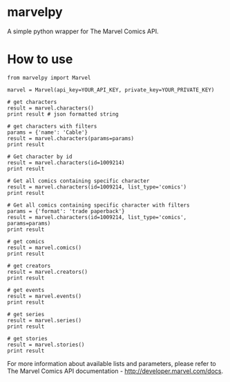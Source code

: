 # marvelpy

A simple python wrapper for The Marvel Comics API.

# How to use

```
from marvelpy import Marvel

marvel = Marvel(api_key=YOUR_API_KEY, private_key=YOUR_PRIVATE_KEY)

# get characters
result = marvel.characters()
print result # json formatted string

# get characters with filters
params = {'name': 'Cable'}
result = marvel.characters(params=params)
print result

# Get character by id
result = marvel.characters(id=1009214)
print result

# Get all comics containing specific character
result = marvel.characters(id=1009214, list_type='comics')
print result

# Get all comics containing specific character with filters
params = {'format': 'trade paperback'}
result = marvel.characters(id=1009214, list_type='comics', params=params)
print result

# get comics
result = marvel.comics()
print result

# get creators
result = marvel.creators()
print result

# get events
result = marvel.events()
print result

# get series
result = marvel.series()
print result

# get stories
result = marvel.stories()
print result
```

For more information about available lists and parameters, please refer to The Marvel Comics API documentation - http://developer.marvel.com/docs.